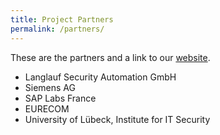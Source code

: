```yaml
---
title: Project Partners
permalink: /partners/
---
```


These are the partners and a link to our [website](https://its.uni-luebeck.de/).
* Langlauf Security Automation GmbH
* Siemens AG
* SAP Labs France
* EURECOM
* University of Lübeck, Institute for IT Security
